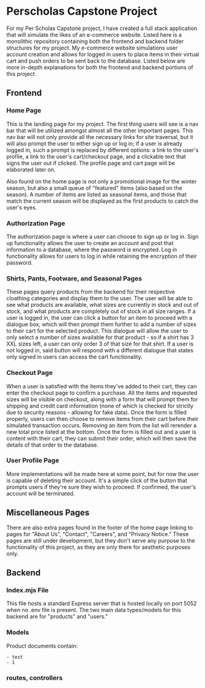 # Perscholas Capstone Project

For my Per Scholas Capstone project, I have created a full stack application that will simulate the likes of an e-commerce website. Listed here is a monolithic repository containing both the frontend and backend folder structures for my project. My e-commerce website simulations user account creation and allows for logged in users to place items in their virtual cart and push orders to be sent back to the database. Listed below are more in-depth explanations for both the frontend and backend portions of this project.

## Frontend

### Home Page

This is the landing page for my project. The first thing users will see is a nav bar that will be utilized amongst almost all the other important pages. This nav bar will not only provide all the necessary links for site traversal, but it will also prompt the user to either sign up or log in; if a user is already logged in, such a prompt is replaced by different options: a link to the user's profile, a link to the user's cart/checkout page, and a clickable text that signs the user out if clicked. The profile page and cart page will be elaborated later on.

Also found on the home page is not only a promotional image for the winter season, but also a small queue of "featured" items (also based on the season). A number of items are listed as seasonal items, and those that match the current season will be displayed as the first products to catch the user's eyes.

### Authorization Page

The authorization page is where a user can choose to sign up or log in. Sign up functionality allows the user to create an account and post that information to a database, where the password is encrypted. Log in functionality allows for users to log in while retaining the encryption of their password.

### Shirts, Pants, Footware, and Seasonal Pages

These pages query products from the backend for their respective cloathing categories and display them to the user. The user will be able to see what products are available, what sizes are currently in stock and out of stock, and what products are completely out of stock in all size ranges. If a user is logged in, the user can click a button for an item to proceed with a dialogue box, which will then prompt them further to add a number of sizes to their cart for the selected product. This dialogue will allow the user to only select a number of sizes available for that product - so if a shirt has 3 XXL sizes left, a user can only order 3 of that size for that shirt. If a user is not logged in, said button will respond with a different dialogue that states only signed in users can access the cart functionality.

### Checkout Page

When a user is satisfied with the items they've added to their cart, they can enter the checkout page to confirm a purchase. All the items and requested sizes will be visible on checkout, along with a form that will prompt them for shipping and credit card information (none of which is checked for strictly due to security reasons - allowing for fake data). Once the form is filled properly, users can then choose to remove items from their cart before their simulated transaction occurs. Removing an item from the list will rerender a new total price listed at the bottom. Once the form is filled out and a user is content with their cart, they can submit their order, which will then save the details of that order to the database.

### User Profile Page

More implementations will be made here at some point, but for now the user is capable of deleting their account. It's a simple click of the button that prompts users if they're sure they wish to proceed. If confirmed, the user's account will be terminated.

## Miscellaneous Pages

There are also extra pages found in the footer of the home page linking to pages for "About Us", "Contact", "Careers", and "Privacy Notice." These pages are still under development, but they don't serve any purpose to the functionality of this project, as they are only there for aesthetic purposes only.

## Backend

### Index.mjs File

This file hosts a standard Express server that is hosted locally on port 5052 when no .env file is present. The two main data types/models for this backend are for "products" and "users."

### Models

Product documents contain:

    - test
    - 1

### routes, controllers
